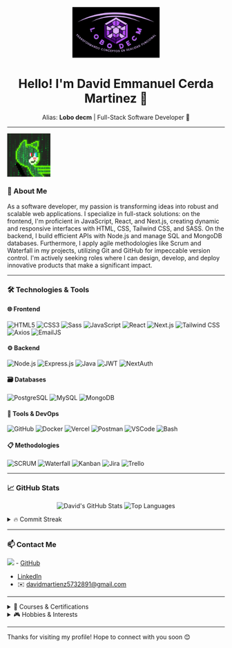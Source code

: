<div align="center">
  <img src="./images/logo_david.png" width="40%">
</div>
<h1 align="center">Hello! I'm David Emmanuel Cerda Martinez 👋</h1>
</div>
<p align="center">
  Alias: <strong>Lobo decm</strong> | Full-Stack Software Developer 🚀
</p>

---

<div align="left"><img src="./images/tenor.gif" align="center" width="100px"><div>

### 💼 About Me
As a software developer, my passion is transforming ideas into robust and scalable web applications. I specialize in full-stack solutions: on the frontend, I'm proficient in JavaScript, React, and Next.js, creating dynamic and responsive interfaces with HTML, CSS, Tailwind CSS, and SASS. On the backend, I build efficient APIs with Node.js and manage SQL and MongoDB databases. Furthermore, I apply agile methodologies like Scrum and Waterfall in my projects, utilizing Git and GitHub for impeccable version control. I'm actively seeking roles where I can design, develop, and deploy innovative products that make a significant impact.

---

### 🛠️ Technologies & Tools

#### 🌐 Frontend
![HTML5](https://img.shields.io/badge/-HTML5-E34F26?logo=html5&logoColor=white)
![CSS3](https://img.shields.io/badge/-CSS3-1572B6?logo=css3&logoColor=white)
![Sass](https://img.shields.io/badge/-Sass-CC6699?logo=sass&logoColor=white)
![JavaScript](https://img.shields.io/badge/-JavaScript-F7DF1E?logo=javascript&logoColor=black)
![React](https://img.shields.io/badge/-React-61DAFB?logo=react&logoColor=black)
![Next.js](https://img.shields.io/badge/-Next.js-000000?logo=nextdotjs&logoColor=white)
![Tailwind CSS](https://img.shields.io/badge/-Tailwind_CSS-06B6D4?logo=tailwindcss&logoColor=white)
![Axios](https://img.shields.io/badge/-Axios-5A29E4?logo=axios&logoColor=white)
![EmailJS](https://img.shields.io/badge/-EmailJS-FF3621?logo=maildotru&logoColor=white)

#### ⚙️ Backend
![Node.js](https://img.shields.io/badge/-Node.js-339933?logo=nodedotjs&logoColor=white)
![Express.js](https://img.shields.io/badge/-Express.js-000000?logo=express&logoColor=white)
![Java](https://img.shields.io/badge/-Java-007396?logo=java&logoColor=white)
![JWT](https://img.shields.io/badge/-JWT-000000?logo=jsonwebtokens&logoColor=white)
![NextAuth](https://img.shields.io/badge/-NextAuth-000000?logo=auth0&logoColor=white)

#### 🗃️ Databases
![PostgreSQL](https://img.shields.io/badge/-PostgreSQL-4169E1?logo=postgresql&logoColor=white)
![MySQL](https://img.shields.io/badge/-MySQL-4479A1?logo=mysql&logoColor=white)
![MongoDB](https://img.shields.io/badge/-MongoDB-47A248?logo=mongodb&logoColor=white)

#### 🔧 Tools & DevOps
![GitHub](https://img.shields.io/badge/-GitHub-181717?logo=github&logoColor=white)
![Docker](https://img.shields.io/badge/-Docker-2496ED?logo=docker&logoColor=white)
![Vercel](https://img.shields.io/badge/-Vercel-000000?logo=vercel&logoColor=white)
![Postman](https://img.shields.io/badge/-Postman-FF6C37?logo=postman&logoColor=white)
![VSCode](https://img.shields.io/badge/-VSCode-007ACC?logo=visualstudiocode&logoColor=white)
![Bash](https://img.shields.io/badge/-Bash-4EAA25?logo=gnubash&logoColor=white)

#### 📋 Methodologies
![SCRUM](https://img.shields.io/badge/-SCRUM-009DDC?logo=scrumalliance&logoColor=white)
![Waterfall](https://img.shields.io/badge/-Waterfall-0052CC)
![Kanban](https://img.shields.io/badge/-Kanban-008080?logo=kanban&logoColor=white)
![Jira](https://img.shields.io/badge/-Jira-0052CC?logo=jira&logoColor=white)
![Trello](https://img.shields.io/badge/-Trello-0079BF?logo=trello&logoColor=white)

---

### 📈 GitHub Stats
<p align="center">
  <img alt="David's GitHub Stats" src="https://github-readme-stats.vercel.app/api?username=lobodecm&show_icons=true&theme=dark&hide_title=true" />
  <img alt="Top Languages" src="https://github-readme-stats.vercel.app/api/top-langs/?username=lobodecm&layout=compact&theme=dark&hide_title=true" />
</p>

<details>
  <summary>🔥 Commit Streak</summary>
  <p align="center">
    <img alt="GitHub Streak" src="https://github-readme-streak-stats.herokuapp.com/?user=lobodecm&theme=dark" />
  </p>
</details>

---

### 📫 Contact Me
![ ](https://img.shields.io/badge/-GitHub-181717?logo=github&logoColor=white) - [GitHub](https://github.com/lobodecm)  
- [LinkedIn](https://www.linkedin.com/in/softwaredeveloper-david)
- ✉️ davidmartienz5732891@gmail.com

---

<details>
<summary>🎯 Courses & Certifications</summary>

- Database Course  
- Remote Work Course  
- English Certification B2 Level  
</details>

<details>
<summary>🎮 Hobbies & Interests</summary>

- 🏀 Basketball  
- 🎹 Playing Piano  
- 🎧 Listening to Music  
- 🎮 Playing Video Games  
- ♟️ Strategy Games & Boardgames  
</details>

---

Thanks for visiting my profile! Hope to connect with you soon 😊
